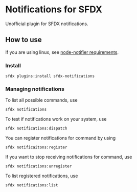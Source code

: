 # Notifications for SFDX

Unofficial plugin for SFDX notifications.

## How to use

If you are using linux, see [node-notifier requirements](https://www.npmjs.com/package/node-notifier).

### Install

```
sfdx plugins:install sfdx-notifications
```

### Managing notifications

To list all possible commands, use
```
sfdx notifications
```

To test if notifications work on your system, use
```
sfdx notifications:dispatch
```

You can register notifications for command by using

```
sfdx notificaitons:register
```

If you want to stop receiving notifications for command, use

```
sfdx notifications:unregister
```

To list registered notifications, use

```
sfdx notifications:list
```
